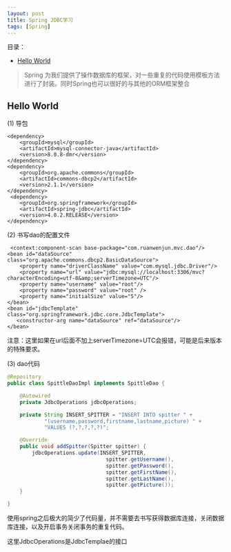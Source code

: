 ```yaml
---
layout: post
title: Spring JDBC学习
tags: [Spring]
---
```

目录：
- [Hello World](#helloworld)

> Spring 为我们提供了操作数据库的框架，对一些重复的代码使用模板方法进行了封装。同时Spring也可以很好的与其他的ORM框架整合

## Hello World

(1) 导包
```
<dependency>
    <groupId>mysql</groupId>
    <artifactId>mysql-connector-java</artifactId>
    <version>8.0.8-dmr</version>
</dependency>
<dependency>
    <groupId>org.apache.commons</groupId>
    <artifactId>commons-dbcp2</artifactId>
    <version>2.1.1</version>
</dependency>
 <dependency>
    <groupId>org.springframework</groupId>
    <artifactId>spring-jdbc</artifactId>
    <version>4.0.2.RELEASE</version>
</dependency>
```

(2) 书写dao的配置文件

```
 <context:component-scan base-package="com.ruanwenjun.mvc.dao"/>
<bean id="dataSource" class="org.apache.commons.dbcp2.BasicDataSource">
    <property name="driverClassName" value="com.mysql.jdbc.Driver"/>
    <property name="url" value="jdbc:mysql://localhost:3306/mvc?characterEncoding=utf-8&amp;serverTimezone=UTC"/>
    <property name="username" value="root"/>
    <property name="password" value="root" />
    <property name="initialSize" value="5"/>
</bean>
<bean id="jdbcTemplate" class="org.springframework.jdbc.core.JdbcTemplate">
   <constructor-arg name="dataSource" ref="dataSource"/>
</bean>
```

注意：这里如果在url后面不加上serverTimezone=UTC会报错，可能是后来版本的特殊要求。

(3) dao代码

```java
@Repository
public class SpittleDaoImpl implements SpittleDao {

    @Autowired
    private JdbcOperations jdbcOperations;

    private String INSERT_SPITTER = "INSERT INTO spitter " +
            "(username,password,firstname,lastname,picture) " +
            "VALUES (?,?,?,?,?)";

    @Override
    public void addSpitter(Spitter spitter) {
        jdbcOperations.update(INSERT_SPITTER,
                                spitter.getUsername(),
                                spitter.getPassword(),
                                spitter.getFirstName(),
                                spitter.getLastName(),
                                spitter.getPicture());
    }

}
```

使用spring之后极大的简少了代码量，并不需要去书写获得数据库连接，关闭数据库连接，以及开启事务关闭事务的重复代码。

这里JdbcOperations是JdbcTemplae的接口
